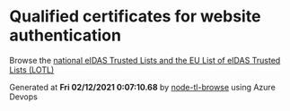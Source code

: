 # Qualified certificates for website authentication 
 Browse the [national eIDAS Trusted Lists and the EU List of eIDAS Trusted Lists (LOTL)](https://webgate.ec.europa.eu/tl-browser/#/) 
 
 
Generated at **Fri 02/12/2021  0:07:10.68** by [node-tl-browse](https://github.com/ymedlop/node-tl-browser) using Azure Devops 
